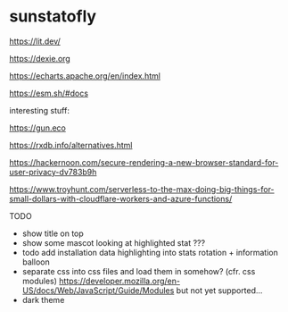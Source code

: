 # sunstatofly

<https://lit.dev/>

<https://dexie.org>

<https://echarts.apache.org/en/index.html>

<https://esm.sh/#docs>

interesting stuff:

<https://gun.eco>

<https://rxdb.info/alternatives.html>

<https://hackernoon.com/secure-rendering-a-new-browser-standard-for-user-privacy-dv783b9h>

<https://www.troyhunt.com/serverless-to-the-max-doing-big-things-for-small-dollars-with-cloudflare-workers-and-azure-functions/>

TODO

- show title on top
- show some mascot looking at highlighted stat ???
- todo add installation data highlighting into stats rotation + information balloon
- separate css into css files and load them in somehow? (cfr. css modules) <https://developer.mozilla.org/en-US/docs/Web/JavaScript/Guide/Modules> but not yet supported...
- dark theme
